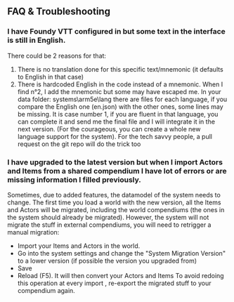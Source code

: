 
## FAQ & Troubleshooting

### I have Foundy VTT configured in <another language> but some text in the interface is still in English.

There could be 2 reasons for that: 
1. There is no translation done for this specific text/mnemonic (it defaults to English in that case)
2. There is hardcoded English in the code instead of a mnemonic.
When I find n°2, I add the mnemonic but some may have escaped me.
In your data folder:  systems\arm5e\lang there are files for each language, if you compare the English one (en.json) with the other ones, some lines may be missing. It is case number 1, if you are fluent in that language, you can complete it and send me the final file and I will integrate it in the next version. (For the courageous, you can create a whole new language support for the system). 
For the tech savvy people, a pull request on the git repo will do the trick too

### I have upgraded to the latest version but when I import Actors and Items from a shared compendium I have lot of errors or are missing information I filled previously.

Sometimes, due to added features, the datamodel of the system needs to change. The first time you load a world with the new version, all the Items and Actors will be migrated, including the world compendiums (the ones in the system should already be migrated). However, the system will not migrate the stuff in external compendiums, you will need to retrigger a manual migration:
- Import your Items and Actors in the world.
- Go into the system settings and change the "System Migration Version" to a lower version (if possible the version you upgraded from)
- Save
- Reload (F5). It will then convert your Actors and Items
To avoid redoing this operation at every import , re-export the migrated stuff to your compendium again.

